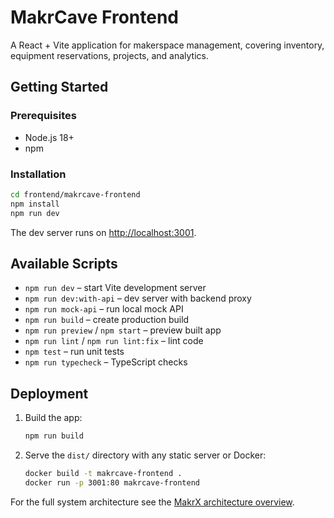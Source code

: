# MakrCave Frontend

A React + Vite application for makerspace management, covering inventory, equipment reservations, projects, and analytics.

## Getting Started

### Prerequisites
- Node.js 18+
- npm

### Installation
```bash
cd frontend/makrcave-frontend
npm install
npm run dev
```
The dev server runs on [http://localhost:3001](http://localhost:3001).

## Available Scripts
- `npm run dev` – start Vite development server
- `npm run dev:with-api` – dev server with backend proxy
- `npm run mock-api` – run local mock API
- `npm run build` – create production build
- `npm run preview` / `npm start` – preview built app
- `npm run lint` / `npm run lint:fix` – lint code
- `npm test` – run unit tests
- `npm run typecheck` – TypeScript checks

## Deployment
1. Build the app:
   ```bash
   npm run build
   ```
2. Serve the `dist/` directory with any static server or Docker:
   ```bash
   docker build -t makrcave-frontend .
   docker run -p 3001:80 makrcave-frontend
   ```

For the full system architecture see the [MakrX architecture overview](../../docs/ARCHITECTURE.md).
